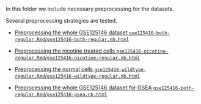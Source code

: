 In this folder we include necessary preprocessing for the datasets.

Several preprocessing strategies are tested.
- [Preprocessing the whole GSE125146 dataset `gse125416-both-regular.Rmd`/`gse125416-both-regular.nb.html`](https://lshh125.github.io/cyclum2/tests/preproc/gse125416-both-regular.nb.html)

- [Preprocessing the nicotine treated cells `gse125416-nicotine-regular.Rmd`/`gse125416-nicotine-regular.nb.html`](https://lshh125.github.io/cyclum2/tests/preproc/gse125416-nicotine-regular.nb.html)

- [Preprocessing the normal cells `gse125416-wildtype-regular.Rmd`/`gse125416-wildtype-regular.nb.html`](https://lshh125.github.io/cyclum2/tests/preproc/gse125416-wildtype-regular.nb.html)

- [Preprocessing the whole GSE125146 dataset for GSEA `gse125416-both-regular.Rmd`/`gse125416-gsea.nb.html`](https://lshh125.github.io/cyclum2/tests/preproc/gse125416-gsea.nb.html)
